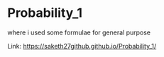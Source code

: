 # Probability_1

where i used some formulae for general purpose


Link: https://saketh27github.github.io/Probability_1/
